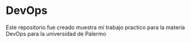 # DevOps
Este repositorio fue creado muestra mi trabajo practico para la materia DevOps para la universidad de Palermo
